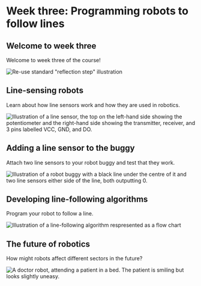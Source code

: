 [comment]: # (
Is this step open? Y/N
If so, short description of this step:
Related links:
Related files:
)

# Week three: Programming robots to follow lines

## Welcome to week three

Welcome to week three of the course!

![Re-use standard "reflection step" illustration]()

## Line-sensing robots

Learn about how line sensors work and how they are used in robotics.

![Illustration of a line sensor, the top on the left-hand side showing the potentiometer and the right-hand side showing the transmitter, receiver, and 3 pins labelled VCC, GND, and DO.](https://rpf-futurelearn.s3-eu-west-1.amazonaws.com/Robotics+-+Robot+Buggy/Illustration/36-3_4_TCRT_Sensor_Diagram.png)

## Adding a line sensor to the buggy

Attach two line sensors to your robot buggy and test that they work.

![Illustration of a robot buggy with a black line under the centre of it and two line sensors either side of the line, both outputting 0.](https://rpf-futurelearn.s3-eu-west-1.amazonaws.com/Robotics+-+Robot+Buggy/Illustration/35-3_4-line-sensors-not-detecting-line.png)

## Developing line-following algorithms

Program your robot to follow a line.

![Illustration of a line-following algorithm respresented as a flow chart](https://rpf-futurelearn.s3-eu-west-1.amazonaws.com/Robotics+-+Robot+Buggy/Illustration/14-line_algorithm.png)

## The future of robotics

How might robots affect different sectors in the future?

![A doctor robot, attending a patient in a bed. The patient is smiling but looks slightly uneasy.](https://rpf-futurelearn.s3-eu-west-1.amazonaws.com/Robotics+-+Robot+Buggy/Illustration/40-3_10-Dr_Robot.png)
